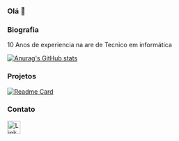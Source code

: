 ### Olá 👋

### Biografia

10 Anos de experiencia na are de Tecnico em informática

[![Anurag's GitHub stats](https://github-readme-stats.vercel.app/api?username=rafaelcardoso321)](https://github.com/rafaelcardoso321/github-readme-stats)

### Projetos

[![Readme Card](https://github-readme-stats.vercel.app/api/pin/?username=rafaelcardoso321&repo=ebacon)](https://github.com/rafaelcardoso321/github-readme-stats)

### Contato

[<img src='https://img.shields.io/badge/LinkedIn-0077B5?style=for-the-badge&logo=linkedin&logoColor=white' alt='Linkedin' height='30'>](https://www.linkedin.com/in/rafael-cardoso-1090b85b/)

<!--
**rafaelcardoso321/rafaelcardoso321** is a ✨ _special_ ✨ repository because its `README.md` (this file) appears on your GitHub profile.



Here are some ideas to get you started:

- 🔭 I’m currently working on ...
- 🌱 I’m currently learning ...
- 👯 I’m looking to collaborate on ...
- 🤔 I’m looking for help with ...
- 💬 Ask me about ...
- 📫 How to reach me: ...
- 😄 Pronouns: ...
- ⚡ Fun fact: ...
-->
